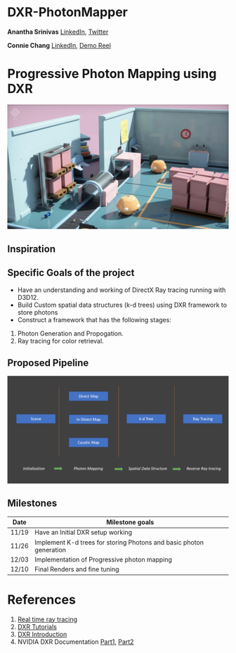 DXR-PhotonMapper
======================

**Anantha Srinivas**
[LinkedIn](https://www.linkedin.com/in/anantha-srinivas-00198958/), [Twitter](https://twitter.com/an2tha)

**Connie Chang**
[LinkedIn](https://www.linkedin.com/in/conniechang44), [Demo Reel](https://www.vimeo.com/ConChang/DemoReel)

# Progressive Photon Mapping using DXR

![](images\dxr-seed.jpg)

## Inspiration

## Specific Goals of the project

* Have an understanding and working of DirectX Ray tracing running with D3D12.
* Build Custom spatial data structures (k-d trees) using DXR framework to store photons
* Construct a framework that has the following stages:
1) Photon Generation and Propogation.
2) Ray tracing for color retrieval.

## Proposed Pipeline
![](images\flow.png)

## Milestones

|Date|Milestone goals|
|----| -----|
|11/19| Have an Initial DXR setup working|
|11/26| Implement K-d trees for storing Photons and basic photon generation|
|12/03| Implementation of Progressive photon mapping|
|12/10| Final Renders and fine tuning|

# References

1) [Real time ray tracing](https://arstechnica.com/gadgets/2018/08/microsoft-announces-the-next-step-in-gaming-graphics-directx-raytracing/)
2) [DXR Tutorials](https://github.com/NVIDIAGameWorks/DxrTutorials)
3) [DXR Introduction](http://intro-to-dxr.cwyman.org)
4) NVIDIA DXR Documentation [Part1](https://developer.nvidia.com/rtx/raytracing/dxr/DX12-Raytracing-tutorial-Part-1), [Part2](https://developer.nvidia.com/rtx/raytracing/dxr/DX12-Raytracing-tutorial-Part-2)
